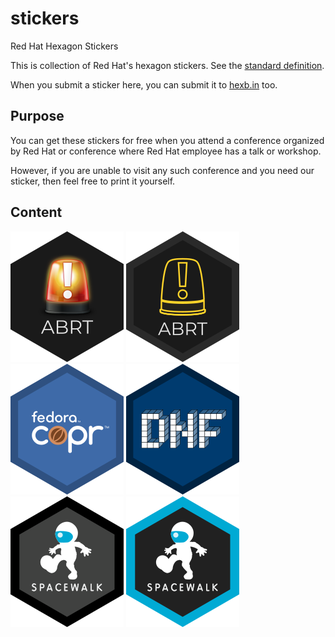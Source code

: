 # stickers
Red Hat Hexagon Stickers

This is collection of Red Hat's hexagon stickers. See the [standard definition](https://github.com/terinjokes/StickersStandard).

When you submit a sticker here, you can submit it to [hexb.in](http://hexb.in/) too.

## Purpose

You can get these stickers for free when you attend a conference organized by Red Hat or conference where Red Hat employee has a talk or workshop.

However, if you are unable to visit any such conference and you need our sticker, then feel free to print it yourself.

## Content

![ABRT](hexagons/abrt.png)
![ABRT](hexagons/abrt-simple.png)
![Copr](hexagons/copr.png)
![DNF](hexagons/dnf.png)
![Spacewalk](hexagons/spacewalk-black.png)
![Spacewalk](hexagons/spacewalk-blue.png)
